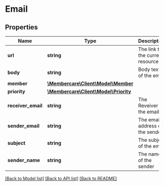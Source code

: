 # Email

## Properties
Name | Type | Description | Notes
------------ | ------------- | ------------- | -------------
**url** | **string** | The link to the current resource | [optional] 
**body** | **string** | Body text of the email | [optional] 
**member** | [**\Membercare\Client\Model\Member**](Member.md) |  | [optional] 
**priority** | [**\Membercare\Client\Model\Priority**](Priority.md) |  | [optional] 
**receiver_email** | **string** | The Reveiver of the email. | [optional] 
**sender_email** | **string** | The email address of the sender. | [optional] 
**subject** | **string** | The subject of the email | [optional] 
**sender_name** | **string** | The name of the sender | [optional] 

[[Back to Model list]](../../README.md#documentation-for-models) [[Back to API list]](../../README.md#documentation-for-api-endpoints) [[Back to README]](../../README.md)

